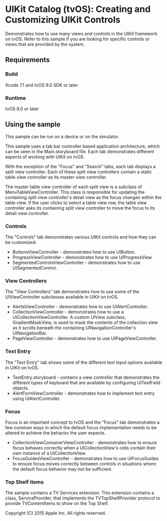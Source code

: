 # UIKit Catalog (tvOS): Creating and Customizing UIKit Controls

Demonstrates how to use many views and controls in the UIKit framework on tvOS. Refer to this sample if you are looking for specific controls or views that are provided by the system.

## Requirements

### Build

Xcode 7.1 and tvOS 9.0 SDK or later

### Runtime

tvOS 9.0 or later

## Using the sample

This sample can be run on a device or on the simulator.

This sample uses a tab bar controller based application architecture, which can be seen in the Main.storyboard file. Each tab demonstrates different aspects of working with UIKit on tvOS.

With the exception of the "Focus" and "Search" tabs, each tab displays a split view controller. Each of these split view controllers contain a static table view controller as its master view controller.

The master table view controller of each split view is a subclass of MenuTableViewController. This class is responsible for updating the containing split view controller's detail view as the focus changes within the table view. If the user clicks to select a table view row, the table view controller asks its containing split view controller to move the focus to its detail view controller.

### Controls

The "Controls" tab demonstrates various UIKit controls and how they can be customized.

+ ButtonsViewController - demonstrates how to use UIButton.
+ ProgressViewController - demonstrates how to use UIProgressView.
+ SegmentedControlsViewController - demonstrates how to use UISegmentedControl.

### View Controllers

The "View Controllers" tab demonstrates how to use some of the UIViewController subclasses available in UIKit on tvOS.

+ AlertsViewController - demonstrates how to use UIAlertController.
+ CollectionViewController - demonstrates how to use a UICollectionViewController. A custom UIView subclass, GradientMaskView, is used to mask the contents of the collection view as it scrolls beneath the containing UINavigationController's UINavigationBar.
+ PageViewController - demonstrates how to use UIPageViewController.

### Text Entry

The "Text Entry" tab shows some of the different text input options available in UIKit on tvOS.

+ TextEntry.storyboard - contains a view controller that demonstrates the different types of keyboard that are available by configuring UITextField objects.
+ AlertFormViewController - demonstrates how to implement text entry using UIAlertController.

### Focus

Focus is an important concept to tvOS and the "Focus" tab demonstrates a few common ways in which the default focus implementation needs to be altered to achieve the behavior the user expects.

+ CollectionViewContainerViewController - demonstrates how to ensure focus behaves correctly when a UICollectionView's cells contain their own instance of a UICollectionView.
+ FocusGuidesViewController - demonstrates how to use UIFocusGuides to ensure focus moves correctly between controls in situations where the default focus behavior may not be sufficient.

### Top Shelf items

The sample contains a TV Services extension. This extension contains a class, ServiceProvider, that implements the TVTopShelfProvider protocol to provide TVContentItems to show on the Top Shelf.

Copyright (C) 2015 Apple Inc. All rights reserved.
